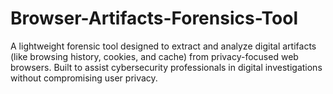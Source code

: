 # Browser-Artifacts-Forensics-Tool
A lightweight forensic tool designed to extract and analyze digital artifacts (like browsing history, cookies, and cache) from privacy-focused web browsers. Built to assist cybersecurity professionals in digital investigations without compromising user privacy.
